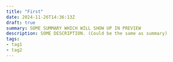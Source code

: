 ```yaml
---
title: "First"
date: 2024-11-26T14:36:13Z
draft: true
summary: SOME SUMMARY WHICH WILL SHOW UP IN PREVIEW
description: SOME DESCRIPTION. (Could be the same as summary)
tags:
- tag1
- tag2
---
```


